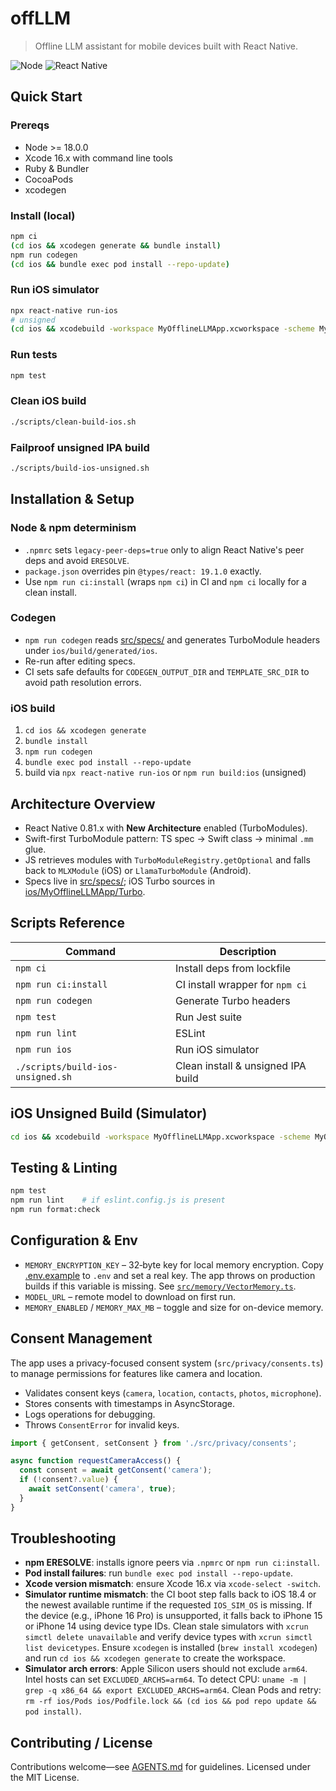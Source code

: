 # offLLM

> Offline LLM assistant for mobile devices built with React Native.

![Node](https://img.shields.io/badge/node-%3E=18.0.0-43853d?logo=node.js) ![React Native](https://img.shields.io/badge/React%20Native-0.81.x-61DAFB?logo=react)

## Quick Start

### Prereqs

- Node >= 18.0.0
- Xcode 16.x with command line tools
- Ruby & Bundler
- CocoaPods
- xcodegen

### Install (local)

```bash
npm ci
(cd ios && xcodegen generate && bundle install)
npm run codegen
(cd ios && bundle exec pod install --repo-update)
```

### Run iOS simulator

```bash
npx react-native run-ios
# unsigned
(cd ios && xcodebuild -workspace MyOfflineLLMApp.xcworkspace -scheme MyOfflineLLMApp -configuration Release -sdk iphonesimulator CODE_SIGNING_ALLOWED=NO CODE_SIGN_IDENTITY='' CODE_SIGNING_REQUIRED=NO)
```

### Run tests

```bash
npm test
```

### Clean iOS build

```bash
./scripts/clean-build-ios.sh
```

### Failproof unsigned IPA build

```bash
./scripts/build-ios-unsigned.sh
```

## Installation & Setup

### Node & npm determinism

- `.npmrc` sets `legacy-peer-deps=true` only to align React Native's peer deps and avoid `ERESOLVE`.
- `package.json` overrides pin `@types/react: 19.1.0` exactly.
- Use `npm run ci:install` (wraps `npm ci`) in CI and `npm ci` locally for a clean install.

### Codegen

 - `npm run codegen` reads [src/specs/](src/specs/) and generates TurboModule headers under `ios/build/generated/ios`.
 - Re-run after editing specs.
 - CI sets safe defaults for `CODEGEN_OUTPUT_DIR` and `TEMPLATE_SRC_DIR` to avoid path resolution errors.

### iOS build

1. `cd ios && xcodegen generate`
2. `bundle install`
3. `npm run codegen`
4. `bundle exec pod install --repo-update`
5. build via `npx react-native run-ios` or `npm run build:ios` (unsigned)

## Architecture Overview

- React Native 0.81.x with **New Architecture** enabled (TurboModules).
- Swift-first TurboModule pattern: TS spec → Swift class → minimal `.mm` glue.
- JS retrieves modules with `TurboModuleRegistry.getOptional` and falls back to `MLXModule` (iOS) or `LlamaTurboModule` (Android).
- Specs live in [src/specs/](src/specs/); iOS Turbo sources in [ios/MyOfflineLLMApp/Turbo](ios/MyOfflineLLMApp/Turbo).

## Scripts Reference

| Command              | Description                     |
| -------------------- | ------------------------------- |
| `npm ci`             | Install deps from lockfile      |
| `npm run ci:install` | CI install wrapper for `npm ci` |
| `npm run codegen`    | Generate Turbo headers          |
| `npm test`           | Run Jest suite                  |
| `npm run lint`       | ESLint                          |
| `npm run ios`        | Run iOS simulator               |
| `./scripts/build-ios-unsigned.sh` | Clean install & unsigned IPA build |

## iOS Unsigned Build (Simulator)

```bash
cd ios && xcodebuild -workspace MyOfflineLLMApp.xcworkspace -scheme MyOfflineLLMApp -configuration Release -sdk iphonesimulator CODE_SIGNING_ALLOWED=NO CODE_SIGN_IDENTITY='' CODE_SIGNING_REQUIRED=NO
```

## Testing & Linting

```bash
npm test
npm run lint    # if eslint.config.js is present
npm run format:check
```

## Configuration & Env

- `MEMORY_ENCRYPTION_KEY` – 32‑byte key for local memory encryption. Copy [.env.example](.env.example) to `.env` and set a real key. The app throws on production builds if this variable is missing. See [`src/memory/VectorMemory.ts`](src/memory/VectorMemory.ts).
- `MODEL_URL` – remote model to download on first run.
- `MEMORY_ENABLED` / `MEMORY_MAX_MB` – toggle and size for on-device memory.

## Consent Management

The app uses a privacy-focused consent system (`src/privacy/consents.ts`) to manage permissions for features like camera and location.

- Validates consent keys (`camera`, `location`, `contacts`, `photos`, `microphone`).
- Stores consents with timestamps in AsyncStorage.
- Logs operations for debugging.
- Throws `ConsentError` for invalid keys.

```typescript
import { getConsent, setConsent } from './src/privacy/consents';

async function requestCameraAccess() {
  const consent = await getConsent('camera');
  if (!consent?.value) {
    await setConsent('camera', true);
  }
}
```

## Troubleshooting

- **npm ERESOLVE**: installs ignore peers via `.npmrc` or `npm run ci:install`.
- **Pod install failures**: run `bundle exec pod install --repo-update`.
- **Xcode version mismatch**: ensure Xcode 16.x via `xcode-select -switch`.
- **Simulator runtime mismatch**: the CI boot step falls back to iOS 18.4 or the newest available runtime if the requested `IOS_SIM_OS` is missing. If the device (e.g., iPhone 16 Pro) is unsupported, it falls back to iPhone 15 or iPhone 14 using device type IDs. Clean stale simulators with `xcrun simctl delete unavailable` and verify device types with `xcrun simctl list devicetypes`. Ensure `xcodegen` is installed (`brew install xcodegen`) and run `cd ios && xcodegen generate` to create the workspace.
- **Simulator arch errors**: Apple Silicon users should not exclude `arm64`. Intel hosts can set `EXCLUDED_ARCHS=arm64`. To detect CPU: `uname -m | grep -q x86_64 && export EXCLUDED_ARCHS=arm64`. Clean Pods and retry: `rm -rf ios/Pods ios/Podfile.lock && (cd ios && pod repo update && pod install)`.

## Contributing / License

Contributions welcome—see [AGENTS.md](AGENTS.md) for guidelines.
Licensed under the MIT License.
